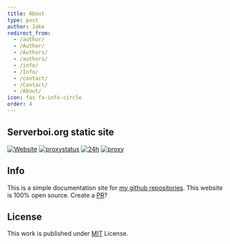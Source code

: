 ```yaml
---
title: About
type: post
author: Jake
redirect_from:
  - /author/
  - /Author/
  - /Authors/
  - /authors/
  - /info/
  - /Info/
  - /contact/
  - /Contact/
  - /About/
icon: fas fa-info-circle
order: 4
---
```


## Serverboi.org static site
[![Website](https://img.shields.io/website?down_color=red&down_message=offline&up_color=green&up_message=online&url=https%3A%2F%2Fserverboi.org&color=brightgreen)](https://serverboi.org/)
[![proxystatus](https://img.shields.io/website?down_color=red&down_message=offline&label=proxy&up_color=brightgreen&up_message=online&url=https%3A%2F%2Fapi.serverboi.org%2F)](https://status.serverboi.org/)
[![24h](https://status.serverboi.org/api/badge/15/uptime/?label=website%2024&labelSuffix=h)](https://status.serverboi.org/)
[![proxy](https://status.serverboi.org/api/badge/22/uptime/720?label=proxy%2024&labelSuffix=h)](https://status.serverboi.org/)




## Info
This is a simple documentation site for [my github repositories](https://github.com/JakeTurner616?tab=repositories). This website is 100% open source. Create a [PR](https://github.com/JakeTurner616/JakeTurner616.github.io/pulls)?

## License
This work is published under [MIT](https://github.com/cotes2020/chirpy-starter/blob/master/LICENSE) License.
